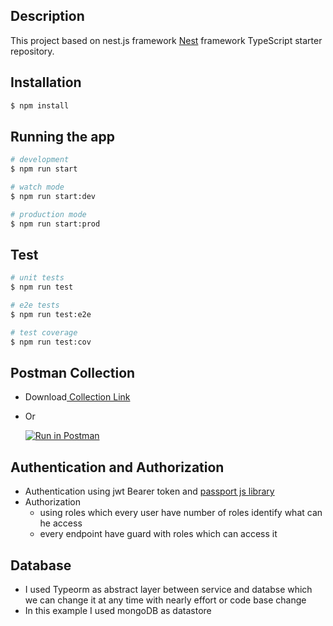 ## Description
This project based on nest.js framework
[Nest](https://github.com/nestjs/nest) framework TypeScript starter repository.

## Installation

```bash
$ npm install
```

## Running the app

```bash
# development
$ npm run start

# watch mode
$ npm run start:dev

# production mode
$ npm run start:prod
```

## Test

```bash
# unit tests
$ npm run test

# e2e tests
$ npm run test:e2e

# test coverage
$ npm run test:cov
```

## Postman Collection
- Download[ Collection Link](https://postman.com/collections/60cff4fe3065ccb88e60)

- Or 
  
  [![Run in Postman](https://run.pstmn.io/button.svg)](https://app.getpostman.com/run-collection/7687028-1eb689a5-3c55-40c2-98ae-419a1989a697?action=collection%2Ffork&collection-url=entityId%3D7687028-1eb689a5-3c55-40c2-98ae-419a1989a697%26entityType%3Dcollection%26workspaceId%3D5012cd01-5f66-47f9-82c8-d4475f503b51)

## Authentication and Authorization
- Authentication using jwt Bearer token and [passport js library](https://passportjs.org) 
- Authorization
  - using roles which every user have number of roles identify what can he access
  - every endpoint have guard with roles which can access it

## Database
- I used Typeorm as abstract layer between service and databse which we can change it at any time with nearly effort or code base change
- In this example I used mongoDB as datastore
